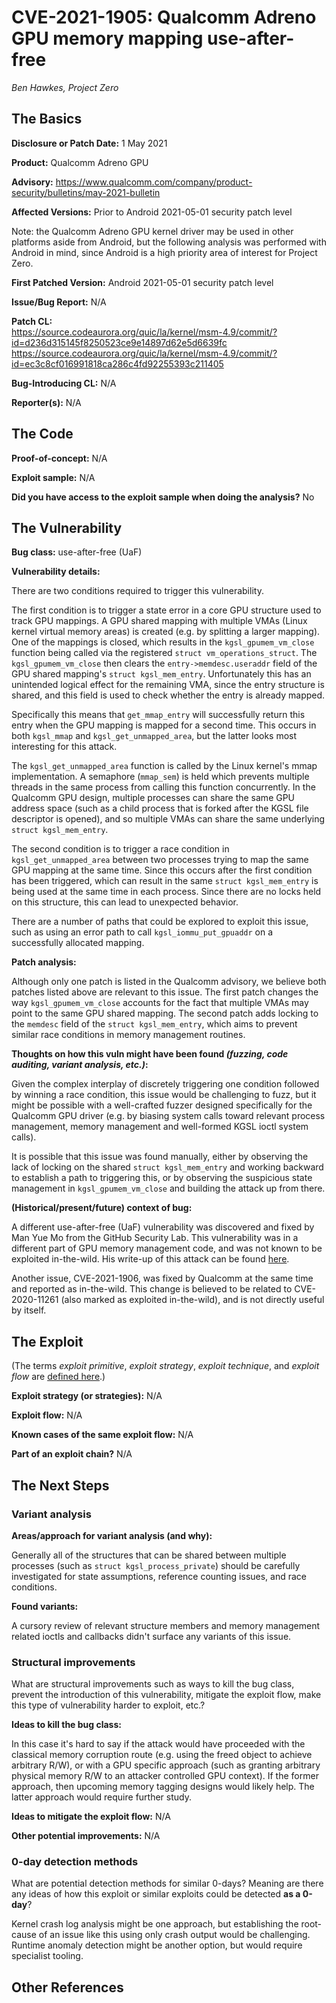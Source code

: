 # CVE-2021-1905: Qualcomm Adreno GPU memory mapping use-after-free
*Ben Hawkes, Project Zero*

## The Basics

**Disclosure or Patch Date:** 1 May 2021

**Product:** Qualcomm Adreno GPU

**Advisory:** https://www.qualcomm.com/company/product-security/bulletins/may-2021-bulletin

**Affected Versions:** Prior to Android 2021-05-01 security patch level

Note: the Qualcomm Adreno GPU kernel driver may be used in other platforms aside from Android, but the following analysis was performed with Android in mind, since Android is a high priority area of interest for Project Zero.

**First Patched Version:** Android 2021-05-01 security patch level

**Issue/Bug Report:** N/A

**Patch CL:**\
https://source.codeaurora.org/quic/la/kernel/msm-4.9/commit/?id=d236d315145f8250523ce9e14897d62e5d6639fc \
https://source.codeaurora.org/quic/la/kernel/msm-4.9/commit/?id=ec3c8cf016991818ca286c4fd92255393c211405

**Bug-Introducing CL:** N/A

**Reporter(s):** N/A

## The Code

**Proof-of-concept:** N/A

**Exploit sample:** N/A

**Did you have access to the exploit sample when doing the analysis?** No

## The Vulnerability

**Bug class:** use-after-free (UaF)

**Vulnerability details:**

There are two conditions required to trigger this vulnerability. 

The first condition is to trigger a state error in a core GPU structure used to track GPU mappings. A GPU shared mapping with multiple VMAs (Linux kernel virtual memory areas) is created (e.g. by splitting a larger mapping). One of the mappings is closed, which results in the `kgsl_gpumem_vm_close` function being called via the registered `struct vm_operations_struct`. The `kgsl_gpumem_vm_close` then clears the `entry->memdesc.useraddr` field of the GPU shared mapping's `struct kgsl_mem_entry`. Unfortunately this has an unintended logical effect for the remaining VMA, since the entry structure is shared, and this field is used to check whether the entry is already mapped.

Specifically this means that `get_mmap_entry` will successfully return this entry when the GPU mapping is mapped for a second time. This occurs in both `kgsl_mmap` and `kgsl_get_unmapped_area`, but the latter looks most interesting for this attack. 

The `kgsl_get_unmapped_area` function is called by the Linux kernel's mmap implementation. A semaphore (`mmap_sem`) is held which prevents multiple threads in the same process from calling this function concurrently. In the Qualcomm GPU design, multiple processes can share the same GPU address space (such as a child process that is forked after the KGSL file descriptor is opened), and so multiple VMAs can share the same underlying `struct kgsl_mem_entry`. 

The second condition is to trigger a race condition in `kgsl_get_unmapped_area` between two processes trying to map the same GPU mapping at the same time. Since this occurs after the first condition has been triggered, which can result in the same `struct kgsl_mem_entry` is being used at the same time in each process. Since there are no locks held on this structure, this can lead to unexpected behavior. 

There are a number of paths that could be explored to exploit this issue, such as using an error path to call `kgsl_iommu_put_gpuaddr` on a successfully allocated mapping.

**Patch analysis:**

Although only one patch is listed in the Qualcomm advisory, we believe both patches listed above are relevant to this issue. The first patch changes the way `kgsl_gpumem_vm_close` accounts for the fact that multiple VMAs may point to the same GPU shared mapping. The second patch adds locking to the `memdesc` field of the `struct kgsl_mem_entry`, which aims to prevent similar race conditions in memory management routines.

**Thoughts on how this vuln might have been found _(fuzzing, code auditing, variant analysis, etc.)_:**

Given the complex interplay of discretely triggering one condition followed by winning a race condition, this issue would be challenging to fuzz, but it might be possible with a well-crafted fuzzer designed specifically for the Qualcomm GPU driver (e.g. by biasing system calls toward relevant process management, memory management and well-formed KGSL ioctl system calls). 

It is possible that this issue was found manually, either by observing the lack of locking on the shared `struct kgsl_mem_entry` and working backward to establish a path to triggering this, or by observing the suspicious state management in `kgsl_gpumem_vm_close` and building the attack up from there.

**(Historical/present/future) context of bug:**

A different use-after-free (UaF) vulnerability was discovered and fixed by Man Yue Mo from the GitHub Security Lab. This vulnerability was in a different part of GPU memory management code, and was not known to be exploited in-the-wild. His write-up of this attack can be found [here](https://securitylab.github.com/research/one_day_short_of_a_fullchain_android/).

Another issue, CVE-2021-1906, was fixed by Qualcomm at the same time and reported as in-the-wild. This change is believed to be related to CVE-2020-11261 (also marked as exploited in-the-wild), and is not directly useful by itself.

## The Exploit

(The terms *exploit primitive*, *exploit strategy*, *exploit technique*, and *exploit flow* are [defined here](https://googleprojectzero.blogspot.com/2020/06/a-survey-of-recent-ios-kernel-exploits.html).)

**Exploit strategy (or strategies):** N/A

**Exploit flow:** N/A

**Known cases of the same exploit flow:** N/A

**Part of an exploit chain?** N/A

## The Next Steps

### Variant analysis

**Areas/approach for variant analysis (and why):**

Generally all of the structures that can be shared between multiple processes (such as `struct kgsl_process_private`) should be carefully investigated for state assumptions, reference counting issues, and race conditions.

**Found variants:**

A cursory review of relevant structure members and memory management related ioctls and callbacks didn't surface any variants of this issue.

### Structural improvements

What are structural improvements such as ways to kill the bug class, prevent the introduction of this vulnerability, mitigate the exploit flow, make this type of vulnerability harder to exploit, etc.?

**Ideas to kill the bug class:** 

In this case it's hard to say if the attack would have proceeded with the classical memory corruption route (e.g. using the freed object to achieve arbitrary R/W), or with a GPU specific approach (such as granting arbitrary physical memory R/W to an attacker controlled GPU context). If the former approach, then upcoming memory tagging designs would likely help. The latter approach would require further study.

**Ideas to mitigate the exploit flow:** N/A

**Other potential improvements:** N/A

### 0-day detection methods

What are potential detection methods for similar 0-days? Meaning are there any ideas of how this exploit or similar exploits could be detected **as a 0-day**? 

Kernel crash log analysis might be one approach, but establishing the root-cause of an issue like this using only crash output would be challenging. Runtime anomaly detection might be another option, but would require specialist tooling.

## Other References 
